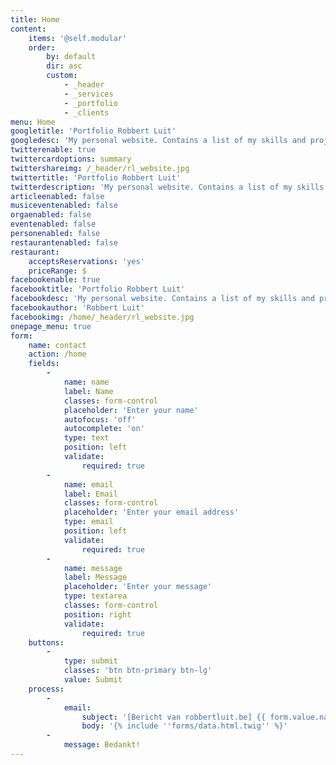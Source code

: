 ```yaml
---
title: Home
content:
    items: '@self.modular'
    order:
        by: default
        dir: asc
        custom:
            - _header
            - _services
            - _portfolio
            - _clients
menu: Home
googletitle: 'Portfolio Robbert Luit'
googledesc: 'My personal website. Contains a list of my skills and projects that I''ve made so far. Passionate in what I do. ## iDevelop ##'
twitterenable: true
twittercardoptions: summary
twittershareimg: /_header/rl_website.jpg
twittertitle: 'Portfolio Robbert Luit'
twitterdescription: 'My personal website. Contains a list of my skills and projects that I''ve made so far. Passionate in what I do. ## iDevelop ##'
articleenabled: false
musiceventenabled: false
orgaenabled: false
eventenabled: false
personenabled: false
restaurantenabled: false
restaurant:
    acceptsReservations: 'yes'
    priceRange: $
facebookenable: true
facebooktitle: 'Portfolio Robbert Luit'
facebookdesc: 'My personal website. Contains a list of my skills and projects that I''ve made so far. Passionate in what I do. #iDevelop#'
facebookauthor: 'Robbert Luit'
facebookimg: /home/_header/rl_website.jpg
onepage_menu: true
form:
    name: contact
    action: /home
    fields:
        -
            name: name
            label: Name
            classes: form-control
            placeholder: 'Enter your name'
            autofocus: 'off'
            autocomplete: 'on'
            type: text
            position: left
            validate:
                required: true
        -
            name: email
            label: Email
            classes: form-control
            placeholder: 'Enter your email address'
            type: email
            position: left
            validate:
                required: true
        -
            name: message
            label: Message
            placeholder: 'Enter your message'
            type: textarea
            classes: form-control
            position: right
            validate:
                required: true
    buttons:
        -
            type: submit
            classes: 'btn btn-primary btn-lg'
            value: Submit
    process:
        -
            email:
                subject: '[Bericht van robbertluit.be] {{ form.value.name|e }}'
                body: '{% include ''forms/data.html.twig'' %}'
        -
            message: Bedankt!
---
```


